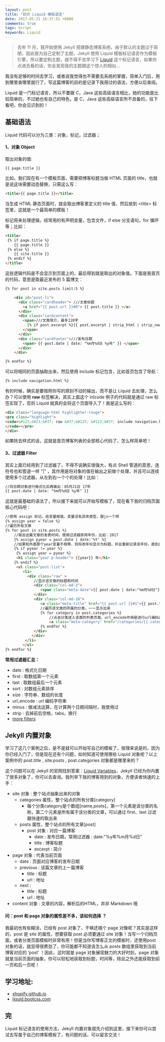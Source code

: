 ```yaml
---
layout: post
title: "初识 Liquid 模板语言"
date: 2017-05-21 16:37:51 +0800
comments: true
tags: Script
keywords: Liquid
---
```


> 去年 11 月，我开始使用 Jekyll 搭建静态博客系统，由于默认的主题过于简陋，因此我为自己定制了主题，Jekyll 使用 Liquid 模板标记语言作为模板引擎，所以要定制主题，就不得不去学习下 [Liquid](https://shopify.github.io/liquid/tags/variable/) 这个标记语言，如果你点进去看的话，你会发现我的主题跟这个惊人的相似...

我没有足够的时间去学习，或者说我觉得也不需要去系统的掌握，简单入门后，用到哪里查哪里就行了，写这篇博客的目的是记录下我用过的语法，方便以后查阅。


Liquid 是一门标记语言，所以不要跟 C，Java 这些高级语言相比，她的功能是比较简单的，不过她也有自己的特色，是 C，Java 这些高级语言所不具备的，往下看吧，你会见识到的！

## 基础语法

Liquid 代码可以分为三类：对象，标记，过滤器；

#### 1、对象 Object

取出对象的值:

```
{{ page.title }}
```

比如，我们现在有一个模板页面，需要把博客标题当做 HTML 页面的 title，也就是说这块需要动态替换，只需这么写：

```html
<title>{{ page.title }}</title>
```

当生成 HTML 静态页面时，就会取出博客里定义的 title 值，然后放到 &lt;title&gt; 标签里，这就是一个最简单的模板！

标记用来处理逻辑，经常用的有声明变量，包含文件，if else 分支语句，for 循环等；比如：

```html
<title>
 {% if page.title %}
	{{ page.title }}
 {% else %}
	{{ site.title }}
 {% endif %}
</title>
```

这些逻辑代码是不会显示到页面上的，最后得到就是取出的对象值。下面是我首页的代码，意思是取最近发布的 5 篇博文：

```html
{% for post in site.posts limit:5 %}

    <div id="post-li">
      <div class="cardheader"> ///文章标题
        <a href="{{ post.url }}#0"> {{ post.title }} </a>
      </div>
      <div class="cardcontent">
        <span>///文章简介，最多120字
          {% if post.excerpt %}{{ post.excerpt | strip_html | strip_newlines | truncate: 120 }}{% endif %}
        </span>
      </div>
      <div class="cardfooter">///发布日期
        <span> {{ post.date | date: "%m月%d日 %y年" }} </span>
      </div>
    </div>

{% endfor %}
```

可以将相同的页面抽取出来，然后使用 include 标记包含，比如首页包含了导航：

```html
{% include navigation.html %}
```

有的时候，确实是要按照你写的原封不动的输出，而不是让 Liquid 去处理，怎么办？可以使用 **raw** 标签解决，其实上面这个 inlcude 例子的代码就是通过 raw 标签实现了，否则 Liquid 就真的会将这个页面导入了！我是这么写的：

```html
<div class="language-html highlighter-rouge">
<pre class="highlight">
<code>&#123;&#23;&#37; raw &#37;&#125; &#123;&#37; include navigation.html &#37;&#125; &#123;&#37; endraw &#37;&#125;
</code></pre>
</div>
```

如果除去样式的话，这就是首页博客列表的全部核心代码了，怎么样简单吧！

#### 3、过滤器 Filter

其实上面已经用到了过滤器了，不得不说确实很强大，有点 Shell 管道的意思，连符号也和管道一样 "\|" ，其作用是将对象的值在输出之前做个处理，并且可以连续使用多个过滤器，从左到右一个个的处理！比如：

```html
//将日期对象进行格式化后再输出：05月21日 17年
{{ post.date | date: "%m月%d日 %y年" }}
```

这就是最基础的语法了，所以接下来就可以开始写模板了，现在看下我的归档页面核心代码吧：

```html
//使用 assign 标记，给变量赋值，变量没有具体类型，跟js一个样
{% assign year = false %}
//遍历所有文章
{% for post in site.posts %}
	//取出这篇文章的发表时间，使用过滤器获得年份，比如：2017
	{% assign pyear = post.date | date:'%Y' %}
	//如果和外面那个year变量不相等，则将改年份显示为标题，并且重新记录该年份，直到出现别的年份时再次显示为标题，重新赋值，一直重复这个逻辑
	{% if pyear != year %}
	 {% assign year = pyear %}
	 <h1 class="year p-header"> {{year}} 年</h1>
	{% endif %}
	 <ul class="post-list">
		<li>
		  <div class="row" >
		     //显示该文章的标题和时间
			 <div class="col-md-2">
				<span class="meta-date">{{ post.date | date:"%m月%d日"}}</span>
			 </div>
			 <div class="col-md-10">
				<a class="meta-title" href="{{ post.url }}#1">{{ post.title }}</a>
				//遍历该文章的所属的分类，一一显示出来
				{% for category in post.categories %}
				    //点击分类进入该类的列表页面，url_encode作用是进行url编码这个地址
					<a class="meta-category" href="/categories/{{ category | url_encode }}/index.html">[{{ category }}]</a>
				{% endfor %}
			 </div>
			</div>
		 </li>
		</ul>
{% endfor %}
```

**常用过滤器汇总：**

- date : 格式化日期
- first : 取数组第一个元素
- last : 取数组最后一个元素
- sort : 对数组元素排序
- size : 字符串、数组的长度
- url_encode : url 编码字符串
- minus : 做减法运算，在计算两个日期间隔时，我使用过
- strip : 去掉前后空格，tabs，换行
- [more filters](https://shopify.github.io/liquid/filters/abs/)

## Jekyll 内置对象

学习了这几个案例之后，是不是就可以开始写自己的模板了，按理来说是的，因为你已经入门了，但是现在还有个问题，如何知道可使用哪些 Liquid 对象呢？以上案例中的 post.title , site.posts , post.categories 对象都是哪里来的？

这个问题可以在 Jekyll 的官网找到答案：[Liquid Variables](https://jekyllrb.com/docs/variables/)，Jekyll 已经为你内置了很多对象了，你可以去查询。我列举下我的博客用到的对象，方便读者快速的上手：

- site 对象 : 整个站点抽象出来的对象
	- categories 属性，整个站点的所有分类[category]
		- 每个分类category是个数组[name,posts]，第一个元素是该分类的名称，第二个元素是所有属于该分类的文章，可以通过 first、last 过滤器快速的取出来
	- posts 属性，整个站点的所有文章[post]
		- post 对象 : 对应一篇博客
			- date : 发布日期，常用过滤器 : date:"%y年%m月%d日"
			- title : 博客标题
			- excerpt : 简介
- page 对象 : 代表当前页面
	- date : 页面对应博客的发布日期
	- previous : 该篇文章的上一篇博客
		- title : 标题
		- url : 地址
	- next :
		- title : 标题
		- url : 地址
- content 对象 : 文章的内容，解析后的HTML，并非 Markdown 哦

#### 问：post 和 page 对象的属性差不多，该如何选择 ？

我最初也有些糊涂，已经有 post 对象了，干嘛还搞个 page 对像呢？其实是这样的，post 是 site 的属性，想要获取 post 必须要通过 site 对象！当写一个归档页面，或者分类页面模板时非常有用！但是当你写博客正文的模板时，还使用post对象的话，就显得很费劲了，你可能都不知道该怎么从 posts 数组里获取到当前博客对应的 ‘post’ ！因此，这时就是 page 对象展现魅力的大好时刻，page 对象就是当前页面的抽象，你可以轻松地获取到标题，时间等，除此之外还能获取到前一页和后一页呢！

## 学习地址:

- [shopify.github.io](https://shopify.github.io/liquid/tags/variable/)
- [liquid.bootcss.com](https://liquid.bootcss.com/)

## 完

Liquid 标记语言的使用方法，Jekyll 内置对象就先介绍到这里，接下来你可以尝试去写属于自己的博客模板了，有问题的话，可以留言交流！
